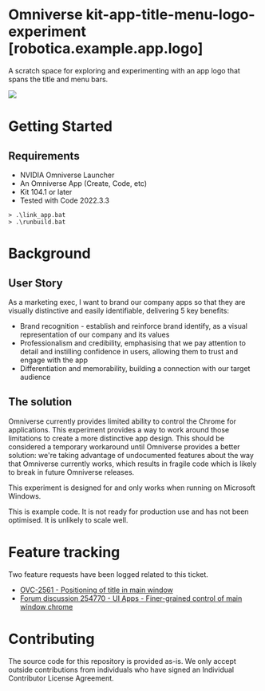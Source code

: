 # Omniverse kit-app-title-menu-logo-experiment [robotica.example.app.logo]

A scratch space for exploring and experimenting with an app logo that spans the title and menu bars.

![](./source/extensions/robotica.example.app.logo/data/preview.png)



# Getting Started
## Requirements
- NVIDIA Omniverse Launcher
- An Omniverse App (Create, Code, etc)
- Kit 104.1 or later
- Tested with Code 2022.3.3

```
> .\link_app.bat
> .\runbuild.bat
```

# Background
## User Story
As a marketing exec, I want to brand our company apps so that they are visually distinctive and easily
identifiable, delivering 5 key benefits:
  -  Brand recognition - establish and reinforce brand identify, as a visual representation of our company
  and its values
  -  Professionalism and credibility, emphasising that we pay attention to detail and instilling confidence
  in users, allowing them to trust and engage with the app
  -  Differentiation and memorability, building a connection with our target audience

## The solution
Omniverse currently provides limited ability to control the Chrome for applications.  This experiment provides
a way to work around those limitations to create a more distinctive app design.  This should be considered a
temporary workaround until Omniverse provides a better solution: we're taking advantage of undocumented features
about the way that Omniverse currently works, which results in fragile code which is likely to break in future
Omniverse releases.

This experiment is designed for and only works when running on Microsoft Windows.

This is example code. It is not ready for production use and has not been optimised. It is unlikely to scale well.

# Feature tracking
Two feature requests have been logged related to this ticket.
- [OVC-2561 - Positioning of title in main window](https://nvidia-omniverse.atlassian.net/servicedesk/customer/portal/4/OVC-2561)
- [Forum discussion 254770 - UI Apps - Finer-grained control of main window chrome](https://forums.developer.nvidia.com/t/ui-apps-finer-grained-control-of-main-window-chrome/254770)

# Contributing
The source code for this repository is provided as-is. We only accept outside contributions from individuals who have
signed an Individual Contributor License Agreement.
